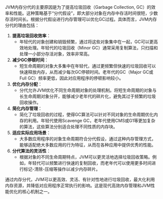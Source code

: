 JVM内存分代的主要原因是为了提高垃圾回收（Garbage Collection, GC）的效率和性能。这种策略基于“分代假设”，即大部分对象在内存中存活时间很短，少数存活时间长。根据分代假设进行内存管理可以优化GC过程。具体而言，JVM内存分代的理由包括：

1. **提高垃圾回收效率**：
    - 年轻代的对象创建和销毁频繁，通过将这些对象集中在一起，GC可以更高效地处理。年轻代的垃圾回收（Minor GC）通常采用复制算法，只扫描和处理一小部分存活对象，效率非常高。
2. **减少GC停顿时间**：
    - 短生命周期的对象大多集中在年轻代，通过更频繁但快速的垃圾回收可以快速释放内存，从而减少每次GC停顿时间。老年代的GC（Major GC或Full GC）频率更低，因此对应用程序的停顿影响较小。
3. **优化内存分配**：
    - 分代允许JVM优化不同生命周期对象的处理机制。将短生命周期的对象与长生命周期对象分开，能够减少老年代的碎片化，避免其过于频繁的垃圾回收操作。
4. **简化内存管理**：
    - 简化了垃圾回收的过程，使得GC算法可以针对不同对象的生命周期优化内存的利用。年轻代使用Scavenge GC，老年代使用CMS或G1等更加复杂的算法，这些算法分别适合处理不同性质的内存块。
5. **适应实际应用场景**：
    - 大多数应用程序的对象生命周期符合分代假设，通过这种内存管理方式，能够适配绝大多数应用的行为特征，从而在各种应用中提供优秀的性能。
6. **分代算法的灵活性**：
    - 根据对象的不同生命周期特点，JVM可以更灵活地选择垃圾回收策略。例如，年轻代可以频繁进行快速的复制回收，而老年代可以使用更多时间进行标记-清除-压缩等操作以减少内存碎片。

通过内存分代，JVM可以更高效、灵活、有针对性地进行垃圾回收，最大化利用内存资源，并降低对应用程序正常执行的影响。这是现代高效内存管理和JVM性能优化的核心机制之一。

